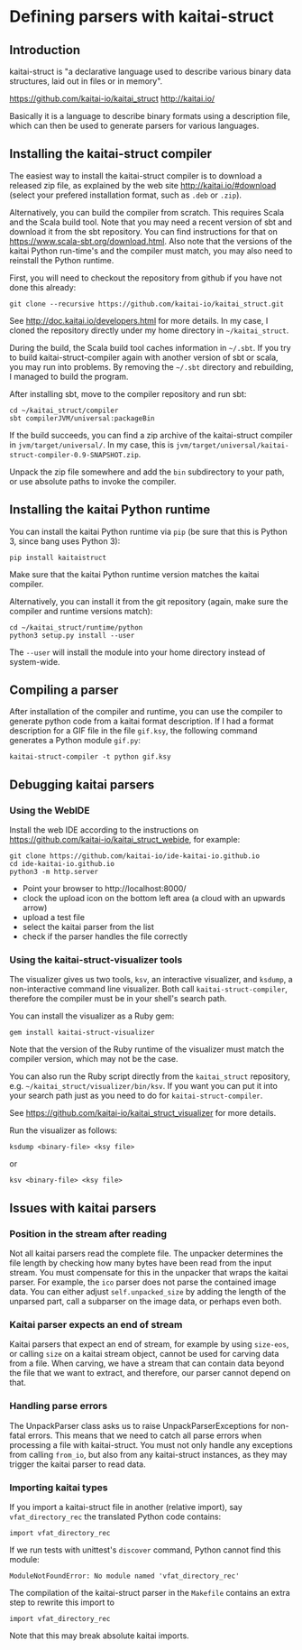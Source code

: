 # Defining parsers with kaitai-struct

## Introduction

kaitai-struct is "a declarative language used to describe various binary data structures, laid out in files or in memory".

https://github.com/kaitai-io/kaitai_struct
http://kaitai.io/

Basically it is a language to describe binary formats using a description file, which can then be used to generate parsers for various languages.

## Installing the kaitai-struct compiler

The easiest way to install the kaitai-struct compiler is to download a released zip file, as explained by the web site http://kaitai.io/#download (select your prefered installation format, such as `.deb` or `.zip`).

Alternatively, you can build the compiler from scratch. This requires Scala and the Scala build tool. Note that you may need a recent version of sbt and download it from the sbt repository. You can find instructions for that on https://www.scala-sbt.org/download.html.
Also note that the versions of the kaitai Python run-time's and the compiler must match, you may also need to reinstall the Python runtime.

First, you will need to checkout the repository from github if you have not done this already:

```
git clone --recursive https://github.com/kaitai-io/kaitai_struct.git
```

See http://doc.kaitai.io/developers.html for more details. In my case, I cloned the repository directly under my home directory in `~/kaitai_struct`.

During the build, the Scala build tool caches information in `~/.sbt`. If you try to build kaitai-struct-compiler again with another version of sbt or scala, you may run into problems. By removing the `~/.sbt` directory and rebuilding, I managed to build the program.

After installing sbt, move to the compiler repository and run sbt:

```
cd ~/kaitai_struct/compiler
sbt compilerJVM/universal:packageBin
```

If the build succeeds, you can find a zip archive of the kaitai-struct compiler in `jvm/target/universal/`. In my case, this is `jvm/target/universal/kaitai-struct-compiler-0.9-SNAPSHOT.zip`.

Unpack the zip file somewhere and add the `bin` subdirectory to your path, or use absolute paths to invoke the compiler.

## Installing the kaitai Python runtime

You can install the kaitai Python runtime via `pip` (be sure that this is Python 3, since bang uses Python 3):

```
pip install kaitaistruct
```

Make sure that the kaitai Python runtime version matches the kaitai compiler.

Alternatively, you can install it from the git repository (again, make sure the compiler and runtime versions match):

```
cd ~/kaitai_struct/runtime/python
python3 setup.py install --user
```

The `--user` will install the module into your home directory instead of system-wide.

## Compiling a parser

After installation of the compiler and runtime, you can use the compiler to generate python code from a kaitai format description. If I had a format description for a GIF file in the file `gif.ksy`, the following command generates a Python module `gif.py`:

```
kaitai-struct-compiler -t python gif.ksy 
```

## Debugging kaitai parsers

### Using the WebIDE

Install the web IDE according to the instructions on https://github.com/kaitai-io/kaitai_struct_webide, for example:

```
git clone https://github.com/kaitai-io/ide-kaitai-io.github.io
cd ide-kaitai-io.github.io
python3 -m http.server
```

* Point your browser to http://localhost:8000/
* clock the upload icon on the bottom left area (a cloud with an upwards arrow)
* upload a test file
* select the kaitai parser from the list
* check if the parser handles the file correctly

### Using the kaitai-struct-visualizer tools

The visualizer gives us two tools, `ksv`, an interactive visualizer, and `ksdump`, a non-interactive command line visualizer. Both call `kaitai-struct-compiler`, therefore the compiler must be in your shell's search path.

You can install the visualizer as a Ruby gem:

```
gem install kaitai-struct-visualizer
```

Note that the version of the Ruby runtime of the visualizer must match the compiler version, which may not be the case.

You can also run the Ruby script directly from the `kaitai_struct` repository, e.g.  `~/kaitai_struct/visualizer/bin/ksv`. If you want you can put it into your search path just as you need to do for `kaitai-struct-compiler`.

See https://github.com/kaitai-io/kaitai_struct_visualizer for more details.

Run the visualizer as follows:

```
ksdump <binary-file> <ksy file>
```

or

```
ksv <binary-file> <ksy file>
```



## Issues with kaitai parsers

### Position in the stream after reading

Not all kaitai parsers read the complete file. The unpacker determines the file length by checking how many bytes have been read from the input stream. You must compensate for this in the unpacker that wraps the kaitai parser. For example, the `ico` parser does not parse the contained image data. You can either adjust `self.unpacked_size` by adding the length of the unparsed part, call a subparser on the image data, or perhaps even both.

### Kaitai parser expects an end of stream

Kaitai parsers that expect an end of stream, for example by using `size-eos`, or calling `size` on a kaitai stream object, cannot be used for carving data from a file. When carving, we have a stream that can contain data beyond the file that we want to extract, and therefore, our parser cannot depend on that.

### Handling parse errors

The UnpackParser class asks us to raise UnpackParserExceptions for non-fatal errors. This means that we need to catch all parse errors when processing a file with kaitai-struct. You must not only handle any exceptions from calling `from_io`, but also from any kaitai-struct instances, as they may trigger the kaitai parser to read data.

### Importing kaitai types

If you import a kaitai-struct file in another (relative import), say `vfat_directory_rec` the translated Python code contains:

```
import vfat_directory_rec
```

If we run tests with unittest's `discover` command, Python cannot find this module:

```
ModuleNotFoundError: No module named 'vfat_directory_rec'
```

The compilation of the kaitai-struct parser in the `Makefile` contains an extra step to rewrite this import to

```
import vfat_directory_rec
```

Note that this may break absolute kaitai imports.

